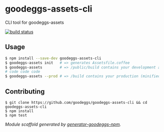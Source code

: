 # goodeggs-assets-cli

CLI tool for goodeggs-assets

[![build status][travis-badge]][travis-link]


## Usage

```bash
$ npm install --save-dev goodeggs-assets-cli
$ goodeggs-assets init   # => generates Assetsfile.coffee
$ goodeggs-assets        # => /public/build contains your development assets (un-minified, un-versioned, inline sourcemaps)
# code code code
$ goodeggs-assets --prod # => /build contains your production (minified, versioned, no sourcemaps) assets and manifest
```

## Contributing

```
$ git clone https://github.com/goodeggs/goodeggs-assets-cli && cd goodeggs-assets-cli
$ npm install
$ npm test
```

_Module scaffold generated by [generator-goodeggs-npm](https://github.com/goodeggs/generator-goodeggs-npm)._

[travis-badge]: https://magnum.travis-ci.com/goodeggs/goodeggs-assets-cli.png
[travis-link]: https://magnum.travis-ci.com/goodeggs/goodeggs-assets-cli
